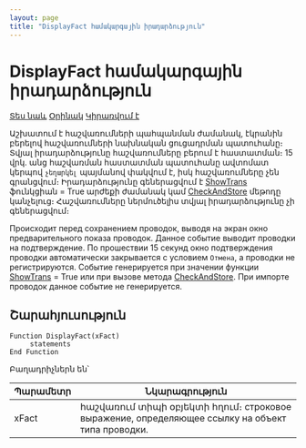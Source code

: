 ```yaml
---
layout: page
title: "DisplayFact համակարգային իրադարձություն"
---
```


# DisplayFact համակարգային իրադարձություն

[Տես նաև](DisplayRem.html) [Օրինակ](../Examples/E_DisplayFact.html) [Կիրառվում է](../Defs/Accounting.html)

Աշխատում է հաշվառումների պահպանման ժամանակ, էկրանին բերելով հաշվառումների նախնական ցուցադրման պատուհանը։ Տվյալ իրադարձությունը հաշվառումները բերում է հաստատման։ 15 վրկ. անց հաշվառման հաստատման պատուհանը ավտոմատ կերպով `չեղարկել` պայմանով փակվում է, իսկ հաշվառումները չեն գրանցվում։ Իրադարձությունը գեներացվում է [ShowTrans](../Functions/Functions/AccManagement/ShowTrans.html) ֆունկցիան = True  արժեքի ժամանակ կամ [CheckAndStore](../Functions/ASDOC/CheckAndStore.md) մեթոդը կանչելուց։ Հաշվառումները ներմուծելիս տվյալ իրադարձությունը չի գեներացվում։

Происходит перед сохранением проводок, выводя на экран окно предварительного показа проводок. Данное событие выводит проводки на подтверждение. По прошествии 15 секунд окно подтверждения проводки автоматически закрывается с условием `Отмена`, а проводки не регистрируются. Событие генерируется при значении функции [ShowTrans](../Functions/Functions/AccManagement/ShowTrans.html) = True или при вызове метода [CheckAndStore](../Functions/ASDOC/CheckAndStore.html). При импорте проводок данное событие не генерируется. 



## Շարահյուսություն
```as4x
Function DisplayFact(xFact)
     statements
End Function
```

Բաղադրիչներն են՝


| Պարամետր | Նկարագրություն |
|--|--|
| xFact | հաշվառում տիպի օբյեկտի հղում։ строковое выражение, определяющее ссылку на объект типа проводки. |



